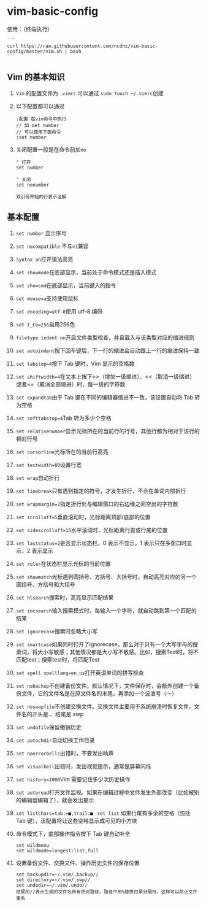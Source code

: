 # vim-basic-config
使用：（终端执行）

    ```
    curl https://raw.githubusercontent.com/ncdhz/vim-basic-config/master/vim.sh | bash
    ```

## Vim 的基本知识
1. `Vim` 的配置文件为 `.vimrc` 可以通过
`sudo touch ~/.vimrc`创建
2. 以下配置都可以通过

    ```
    :配置 在vim命令中执行
    // 如 set number
    // 可以使用下面命令
    :set number
    ```

3. 关闭配置一般是在命令前加`no`
    
    ```
    " 打开
    set number
    
    " 关闭
    set nonumber
    
    双引号开始的行表示注解
    ```
    
## 基本配置

1. `set number` 显示序号
2. `set nocompatible` 不与`vi`兼容
3. `syntax on`打开语法高亮
4. `set showmode`在底部显示，当前处于命令模式还是插入模式
5. `set showcmd`在底部显示，当前键入的指令
6. `set mouse=a`支持使用鼠标
7. `set encoding=utf-8`使用 utf-8 编码
8. `set t_Co=256`启用256色
9. `filetype indent on`开启文件类型检查，并且载入与该类型对应的缩进规则
10. `set autoindent`按下回车键后，下一行的缩进会自动跟上一行的缩进保持一致
11. `set tabstop=4`按下 Tab 键时，Vim 显示的空格数
12. `set shiftwidth=4`在文本上按下>>（增加一级缩进）、<<（取消一级缩进）或者==（取消全部缩进）时，每一级的字符数
13. `set expandtab`由于 Tab 键在不同的编辑器缩进不一致，该设置自动将 Tab 转为空格
14. `set softtabstop=4`Tab 转为多少个空格
15. `set relativenumber`显示光标所在的当前行的行号，其他行都为相对于该行的相对行号
16. `set cursorline`光标所在的当前行高亮
17. `set textwidth=80`设置行宽
18. `set wrap`自动折行
19. `set linebreak`只有遇到指定的符号，才发生折行，不会在单词内部折行
20. `set wrapmargin=2`指定折行处与编辑窗口的右边缘之间空出的字符数
21. `set scrolloff=5`垂直滚动时，光标距离顶部/底部的位置
22. `set sidescrolloff=15`水平滚动时，光标距离行首或行尾的位置
23. `set laststatus=2`是否显示状态栏。0 表示不显示，1 表示只在多窗口时显示，2 表示显示
24. `set ruler`在状态栏显示光标的当前位置
25. `set showmatch`光标遇到圆括号、方括号、大括号时，自动高亮对应的另一个圆括号、方括号和大括号
26. `set hlsearch`搜索时，高亮显示匹配结果
27. `set incsearch`输入搜索模式时，每输入一个字符，就自动跳到第一个匹配的结果
28. `set ignorecase`搜索时忽略大小写
29. `set smartcase`如果同时打开了ignorecase，那么对于只有一个大写字母的搜索词，将大小写敏感；其他情况都是大小写不敏感。比如，搜索Test时，将不匹配test；搜索test时，将匹配Test
30. `set spell spelllang=en_us`打开英语单词的拼写检查
31. `set nobackup`不创建备份文件。默认情况下，文件保存时，会额外创建一个备份文件，它的文件名是在原文件名的末尾，再添加一个波浪号（〜）
32. `set noswapfile`不创建交换文件。交换文件主要用于系统崩溃时恢复文件，文件名的开头是.、结尾是.swp
33. `set undofile`保留撤销历史
34. `set autochdir`自动切换工作目录
35. `set noerrorbells`出错时，不要发出响声
36. `set visualbell`出错时，发出视觉提示，通常是屏幕闪烁
37. `set history=1000`Vim 需要记住多少次历史操作
38. `set autoread`打开文件监视。如果在编辑过程中文件发生外部改变（比如被别的编辑器编辑了），就会发出提示
39. `set listchars=tab:»■,trail:■
` `set list` 如果行尾有多余的空格（包括 Tab 键），该配置将让这些空格显示成可见的小方块
40. 命令模式下，底部操作指令按下 Tab 键自动补全

    ```
    set wildmenu
    set wildmode=longest:list,full
    ```
    
41. 设置备份文件、交换文件、操作历史文件的保存位置
    
    ```
    set backupdir=~/.vim/.backup//  
    set directory=~/.vim/.swp//
    set undodir=~/.vim/.undo// 
    结尾的//表示生成的文件名带有绝对路径，路径中用%替换目录分隔符，这样可以防止文件重名
    ```

